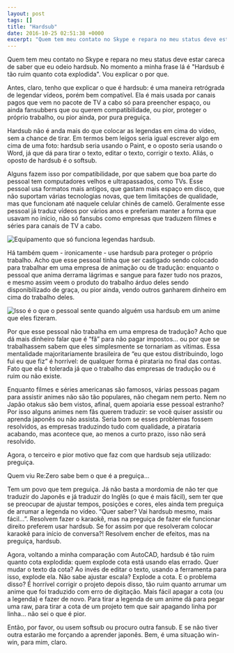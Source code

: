 ```yaml
---
layout: post
tags: []
title: "Hardsub"
date: 2016-10-25 02:51:38 +0000
excerpt: "Quem tem meu contato no Skype e repara no meu status deve estar careca de saber que eu odeio hardsub. No momento a minha frase lá é..."
---
```


Quem tem meu contato no Skype e repara no meu status deve estar careca de saber que eu odeio hardsub. No momento a minha frase lá é "Hardsub é tão ruim quanto cota explodida". Vou explicar o por que.

Antes, claro, tenho que explicar o que é hardsub: é uma maneira retrógrada de legendar vídeos, porém bem compatível. Ela é mais usada por canais pagos que vem no pacote de TV a cabo só para preencher espaço, ou ainda fansubbers que ou querem compatibilidade, ou pior, proteger o próprio trabalho, ou pior ainda, por pura preguiça.

Hardsub não é anda mais do que colocar as legendas em cima do vídeo, sem a chance de tirar. Em termos bem leigos seria igual escrever algo em cima de uma foto: hardsub seria usando o Paint, e o oposto seria usando o Word, já que dá para tirar o texto, editar o texto, corrigir o texto. Aliás, o oposto de hardsub é o softsub.

Alguns fazem isso por compatibilidade, por que sabem que boa parte do pessoal tem computadores velhos e ultrapassados, como TVs. Esse pessoal usa formatos mais antigos, que gastam mais espaço em disco, que não suportam várias tecnologias novas, que tem limitações de qualidade, mas que funcionam até naquele celular chinês de camelô. Geralmente esse pessoal já traduz vídeos por vários anos e preferiam manter a forma que usavam no início, não só fansubs como empresas que traduzem filmes e séries para canais de TV a cabo.

![Equipamento que só funciona legendas hardsub.](https://image.middle-edge.jp/medium/0dcf477e2d84809ac9c9eba509c1e139.jpg)

Há também quem - ironicamente - use hardsub para proteger o próprio trabalho. Acho que esse pessoal tinha que ser castigado sendo colocado para trabalhar em uma empresa de animação ou de tradução: enquanto o pessoal que anima derrama lágrimas e sangue para fazer tudo nos prazos, e mesmo assim veem o produto do trabalho árduo deles sendo disponibilizado de graça, ou pior ainda, vendo outros ganharem dinheiro em cima do trabalho deles.

![Isso é o que o pessoal sente quando alguém usa hardsub em um anime que eles fizeram.](https://33.media.tumblr.com/57e9a9aca10fe9695e4b64ee209f8030/tumblr_nlv2tn3UF81r4vymlo1_540.gif)

Por que esse pessoal não trabalha em uma empresa de tradução? Acho que dá mais dinheiro falar que é “fã” para não pagar impostos… ou por que se trabalhassem sabem que eles simplesmente se tornariam as vítimas. Essa mentalidade majoritariamente brasileira de “eu que estou distribuindo, logo fui eu que fiz” é horrível: de qualquer forma é pirataria no final das contas. Fato que ela é tolerada já que o trabalho das empresas de tradução ou é ruim ou não existe.

Enquanto filmes e séries americanas são famosos, várias pessoas pagam para assistir animes não são tão populares, não chegam nem perto. Nem no Japão otakus são bem vistos, afinal, quem apoiaria esse pessoal estranho? Por isso alguns animes nem fãs querem traduzir: se você quiser assistir ou aprenda japonês ou não assista. Seria bom se esses problemas fossem resolvidos, as empresas traduzindo tudo com qualidade, a pirataria acabando, mas acontece que, ao menos a curto prazo, isso não será resolvido.

Agora, o terceiro e pior motivo que faz com que hardsub seja utilizado: preguiça.

<object type="image/svg+xml" data="https://cdn.rawgit.com/qgustavor/3f6344d1cad50952288c999707181874/raw/a74f571240fdf18df888decacf2387e8fa87dc2d/sloth.svg">Quem viu Re:Zero sabe bem o que é a preguiça…</object>

Tem um povo que tem preguiça. Já não basta a mordomia de não ter que traduzir do Japonês e já traduzir do Inglês (o que é mais fácil), sem ter que se preocupar de ajustar tempos, posições e cores, eles ainda tem preguiça de arrumar a legenda no vídeo. “Quer saber? Vai hardsub mesmo, mais fácil…”. Resolvem fazer o karaokê, mas na preguiça de fazer ele funcionar direito preferem usar hardsub. Se for assim por que resolveram colocar karaokê para início de conversa?! Resolvem encher de efeitos, mas na preguiça, hardsub.

Agora, voltando a minha comparação com AutoCAD, hardsub é tão ruim quanto cota explodida: quem explode cota está usando elas errado. Quer mudar o texto da cota? Ao invés de editar o texto, usando a ferramenta para isso, explode ela. Não sabe ajustar escala? Explode a cota. E o problema disso? É horrível corrigir o projeto depois disso, tão ruim quanto arrumar um anime que foi traduzido com erro de digitação. Mais fácil apagar a cota (ou a legenda) e fazer de novo. Para tirar a legenda de um anime dá para pegar uma raw, para tirar a cota de um projeto tem que sair apagando linha por linha… não sei o que é pior.

Então, por favor, ou usem softsub ou procuro outra fansub. E se não tiver outra estarão me forçando a aprender japonês. Bem, é uma situação win-win, para mim, claro.